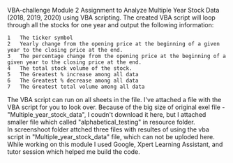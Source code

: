VBA-challenge
Module 2 Assignment to Analyze Multiple Year Stock Data (2018, 2019, 2020) using VBA scripting. The created VBA script will loop through all the stocks for one year and output the following information:
	
 	1	The ticker symbol
	2	Yearly change from the opening price at the beginning of a given year to the closing price at the end.
	3	The percentage change from the opening price at the beginning of a given year to the closing price at the end.
	4	The total stock volume of the stock.
	5	The Greatest % increase among all data
	6	The Greatest % decrease among all data
	7	The Greatest total volume among all data
 
The VBA script can run on all sheets in the file.
I've attached a file with the VBA script for you to look over.
Because of the big size of original exel file - "Multiple_year_stock_data", I coudn't download it here, but I attached smaller file which called "alphabetical_testing" in resource folder.  
In screenshoot folder attched three files with resultes of using the vba script in "Multiple_year_stock_data" file, which can not be uploded here.
While working on this module I used Google, Xpert Learning Assistant, and tutor session which helped me build the code.
